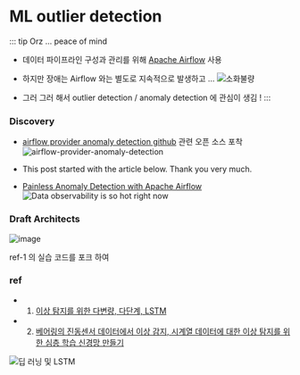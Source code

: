 # ML outlier detection
::: tip Orz ... peace of mind
- 데이터 파이프라인 구성과 관리를 위해 [Apache Airflow](https://airflow.apache.org/) 사용
- 하지만 장애는 Airflow 와는 별도로 지속적으로 발생하고 ...
![소화불량](https://gvsc.rajephon.dev/before.jpg)

- 그러 그러 해서 outlier detection / anomaly detection 에 관심이 생김 !
:::

### Discovery
- [airflow provider anomaly detection github](https://github.com/andrewm4894/airflow-provider-anomaly-detection) 관련 오픈 소스 포착
![airflow-provider-anomaly-detection](https://user-images.githubusercontent.com/10396850/260209900-dfd16842-4404-4ccb-a01f-3237e60b635b.png)

- This post started with the article below. Thank you very much.
- [Painless Anomaly Detection with Apache Airflow](https://medium.com/apache-airflow/painless-anomaly-detection-with-apache-airflow-dfd83f320a9e)
![Data observability is so hot right now](https://miro.medium.com/v2/resize:fit:640/format:webp/1*d6ExBjGqE3r8G8_ECfbFHQ.jpeg)

### Draft Architects
![image](https://github.com/log-diginori/log-diginori.github.io/assets/10396850/1f5c2361-d27b-4718-813f-2ad0ef4320cd)

ref-1 의 실습 코드를 포크 하여 

### ref
- 1. [이상 탐지를 위한 다변량, 다단계, LSTM](https://medium.com/@andrewm4894/multi-variate-multi-step-lstm-for-anomaly-detection-ac78ae990a0)
- 2. [베어링의 진동센서 데이터에서 이상 감지, 시계열 데이터에 대한 이상 탐지를 위한 심층 학습 신경망 만들기](https://developer.ibm.com/tutorials/iot-deep-learning-anomaly-detection-5/)

![딥 러닝 및 LSTM](https://developer.ibm.com/developer/default/tutorials/iot-deep-learning-anomaly-detection-5/images/image1.png)
